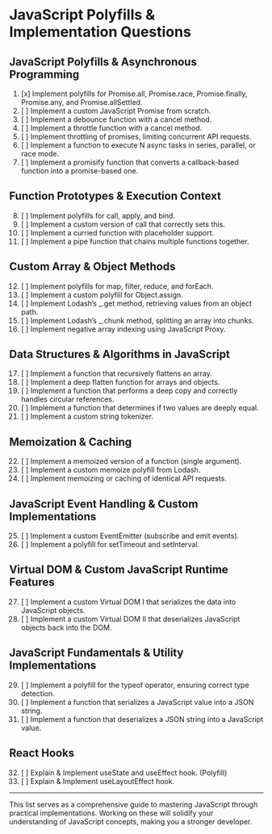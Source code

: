 # JavaScript Polyfills & Implementation Questions

## JavaScript Polyfills & Asynchronous Programming

1. [x] Implement polyfills for Promise.all, Promise.race, Promise.finally, Promise.any, and Promise.allSettled.
2. [ ] Implement a custom JavaScript Promise from scratch.
3. [ ] Implement a debounce function with a cancel method.
4. [ ] Implement a throttle function with a cancel method.
5. [ ] Implement throttling of promises, limiting concurrent API requests.
6. [ ] Implement a function to execute N async tasks in series, parallel, or race mode.
7. [ ] Implement a promisify function that converts a callback-based function into a promise-based one.

## Function Prototypes & Execution Context

8. [ ] Implement polyfills for call, apply, and bind.
9. [ ] Implement a custom version of call that correctly sets this.
10. [ ] Implement a curried function with placeholder support.
11. [ ] Implement a pipe function that chains multiple functions together.

## Custom Array & Object Methods

12. [ ] Implement polyfills for map, filter, reduce, and forEach.
13. [ ] Implement a custom polyfill for Object.assign.
14. [ ] Implement Lodash’s \_.get method, retrieving values from an object path.
15. [ ] Implement Lodash’s \_.chunk method, splitting an array into chunks.
16. [ ] Implement negative array indexing using JavaScript Proxy.

## Data Structures & Algorithms in JavaScript

17. [ ] Implement a function that recursively flattens an array.
18. [ ] Implement a deep flatten function for arrays and objects.
19. [ ] Implement a function that performs a deep copy and correctly handles circular references.
20. [ ] Implement a function that determines if two values are deeply equal.
21. [ ] Implement a custom string tokenizer.

## Memoization & Caching

22. [ ] Implement a memoized version of a function (single argument).
23. [ ] Implement a custom memoize polyfill from Lodash.
24. [ ] Implement memoizing or caching of identical API requests.

## JavaScript Event Handling & Custom Implementations

25. [ ] Implement a custom EventEmitter (subscribe and emit events).
26. [ ] Implement a polyfill for setTimeout and setInterval.

## Virtual DOM & Custom JavaScript Runtime Features

27. [ ] Implement a custom Virtual DOM I that serializes the data into JavaScript objects.
28. [ ] Implement a custom Virtual DOM II that deserializes JavaScript objects back into the DOM.

## JavaScript Fundamentals & Utility Implementations

29. [ ] Implement a polyfill for the typeof operator, ensuring correct type detection.
30. [ ] Implement a function that serializes a JavaScript value into a JSON string.
31. [ ] Implement a function that deserializes a JSON string into a JavaScript value.

## React Hooks

32. [ ] Explain & Implement useState and useEffect hook. (Polyfill)
33. [ ] Explain & Implement useLayoutEffect hook.

---

This list serves as a comprehensive guide to mastering JavaScript through practical implementations. Working on these will solidify your understanding of JavaScript concepts, making you a stronger developer.

